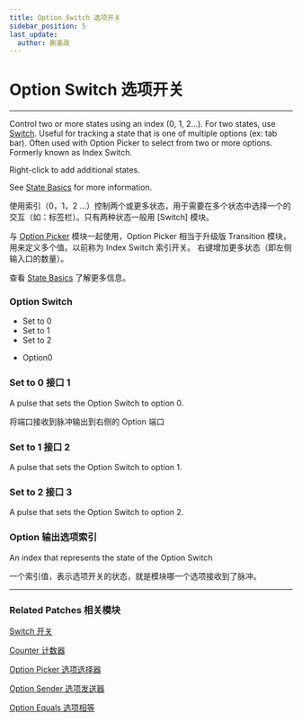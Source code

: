 ```yaml
---
title: Option Switch 选项开关
sidebar_position: 5
last_update:
  author: 蒯美政
---
```


# Option Switch 选项开关

---

Control two or more states using an index (0, 1, 2…). For two states, use [Switch](./Switch.md). Useful for tracking a state that is one of multiple options (ex: tab bar). Often used with Option Picker to select from two or more options. Formerly known as Index Switch.

Right-click to add additional states.

See [State Basics](./../PatchEditor/States.md) for more information.

使用索引（0，1，2 ...）控制两个或更多状态，用于需要在多个状态中选择一个的交互（如：标签栏）。只有两种状态一般用 [Switch] 模块。

与 [Option Picker](./Option%20Picker.md) 模块一起使用，Option Picker 相当于升级版 Transition 模块，用来定义多个值。以前称为 Index Switch 索引开关。 右键增加更多状态（即左侧输入口的数量）。

查看 [State Basics](./../PatchEditor/States.md) 了解更多信息。

<div className="patch-container">
    <div className="patch processor">
        <h3>Option Switch</h3>
        <ul className="inputs">
            <li>Set to 0<span className="patch-pulse-preview"><span className="dot"></span></span></li>
            <li>Set to 1<span className="patch-pulse-preview"><span className="dot"></span></span></li>
            <li>Set to 2<span className="patch-pulse-preview"><span className="dot"></span></span></li>
        </ul>
        <ul className="outputs">
            <li>Option<span>0</span></li>
        </ul>
    </div>
</div>

### Set to 0 接口 1

A pulse that sets the Option Switch to option 0.

将端口接收到脉冲输出到右侧的 Option 端口

### Set to 1 接口 2

A pulse that sets the Option Switch to option 1.

### Set to 2 接口 3

A pulse that sets the Option Switch to option 2.

### Option 输出选项索引

An index that represents the state of the Option Switch

一个索引值，表示选项开关的状态，就是模块哪一个选项接收到了脉冲。

---

### Related Patches 相关模块

[Switch 开关](./Switch.md)

[Counter 计数器](./Counter.md)

[Option Picker 选项选择器](./Option%20Picker.md)

[Option Sender 选项发送器](./Option%20Sender.md)

[Option Equals 选项相等](./Option%20Equals.md)
